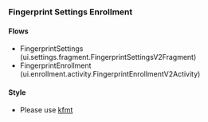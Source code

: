 ### Fingerprint Settings Enrollment

#### Flows

* FingerprintSettings (ui.settings.fragment.FingerprintSettingsV2Fragment)
* FingerprintEnrollment (ui.enrollment.activity.FingerprintEnrollmentV2Activity)

#### Style

* Please use [kfmt](https://plugins.jetbrains.com/plugin/14912-ktfmt)